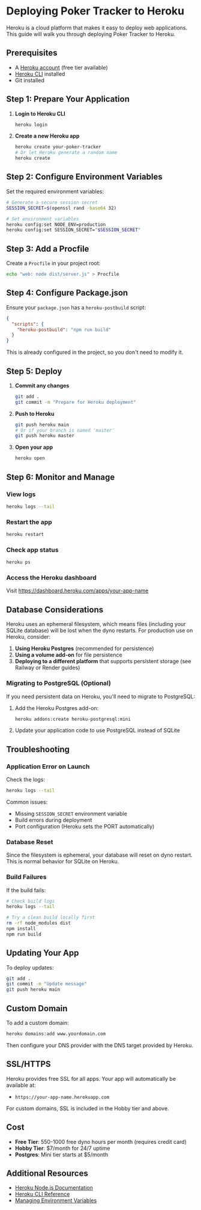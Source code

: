 # Deploying Poker Tracker to Heroku

Heroku is a cloud platform that makes it easy to deploy web applications. This guide will walk you through deploying Poker Tracker to Heroku.

## Prerequisites

- A [Heroku account](https://signup.heroku.com/) (free tier available)
- [Heroku CLI](https://devcenter.heroku.com/articles/heroku-cli) installed
- Git installed

## Step 1: Prepare Your Application

1. **Login to Heroku CLI**
   ```bash
   heroku login
   ```

2. **Create a new Heroku app**
   ```bash
   heroku create your-poker-tracker
   # Or let Heroku generate a random name
   heroku create
   ```

## Step 2: Configure Environment Variables

Set the required environment variables:

```bash
# Generate a secure session secret
SESSION_SECRET=$(openssl rand -base64 32)

# Set environment variables
heroku config:set NODE_ENV=production
heroku config:set SESSION_SECRET="$SESSION_SECRET"
```

## Step 3: Add a Procfile

Create a `Procfile` in your project root:

```bash
echo "web: node dist/server.js" > Procfile
```

## Step 4: Configure Package.json

Ensure your `package.json` has a `heroku-postbuild` script:

```json
{
  "scripts": {
    "heroku-postbuild": "npm run build"
  }
}
```

This is already configured in the project, so you don't need to modify it.

## Step 5: Deploy

1. **Commit any changes**
   ```bash
   git add .
   git commit -m "Prepare for Heroku deployment"
   ```

2. **Push to Heroku**
   ```bash
   git push heroku main
   # Or if your branch is named 'master'
   git push heroku master
   ```

3. **Open your app**
   ```bash
   heroku open
   ```

## Step 6: Monitor and Manage

### View logs
```bash
heroku logs --tail
```

### Restart the app
```bash
heroku restart
```

### Check app status
```bash
heroku ps
```

### Access the Heroku dashboard
Visit https://dashboard.heroku.com/apps/your-app-name

## Database Considerations

Heroku uses an ephemeral filesystem, which means files (including your SQLite database) will be lost when the dyno restarts. For production use on Heroku, consider:

1. **Using Heroku Postgres** (recommended for persistence)
2. **Using a volume add-on** for file persistence
3. **Deploying to a different platform** that supports persistent storage (see Railway or Render guides)

### Migrating to PostgreSQL (Optional)

If you need persistent data on Heroku, you'll need to migrate to PostgreSQL:

1. Add the Heroku Postgres add-on:
   ```bash
   heroku addons:create heroku-postgresql:mini
   ```

2. Update your application code to use PostgreSQL instead of SQLite

## Troubleshooting

### Application Error on Launch

Check the logs:
```bash
heroku logs --tail
```

Common issues:
- Missing `SESSION_SECRET` environment variable
- Build errors during deployment
- Port configuration (Heroku sets the PORT automatically)

### Database Reset

Since the filesystem is ephemeral, your database will reset on dyno restart. This is normal behavior for SQLite on Heroku.

### Build Failures

If the build fails:
```bash
# Check build logs
heroku logs --tail

# Try a clean build locally first
rm -rf node_modules dist
npm install
npm run build
```

## Updating Your App

To deploy updates:

```bash
git add .
git commit -m "Update message"
git push heroku main
```

## Custom Domain

To add a custom domain:

```bash
heroku domains:add www.yourdomain.com
```

Then configure your DNS provider with the DNS target provided by Heroku.

## SSL/HTTPS

Heroku provides free SSL for all apps. Your app will automatically be available at:
- `https://your-app-name.herokuapp.com`

For custom domains, SSL is included in the Hobby tier and above.

## Cost

- **Free Tier**: 550-1000 free dyno hours per month (requires credit card)
- **Hobby Tier**: $7/month for 24/7 uptime
- **Postgres**: Mini tier starts at $5/month

## Additional Resources

- [Heroku Node.js Documentation](https://devcenter.heroku.com/articles/getting-started-with-nodejs)
- [Heroku CLI Reference](https://devcenter.heroku.com/articles/heroku-cli-commands)
- [Managing Environment Variables](https://devcenter.heroku.com/articles/config-vars)
